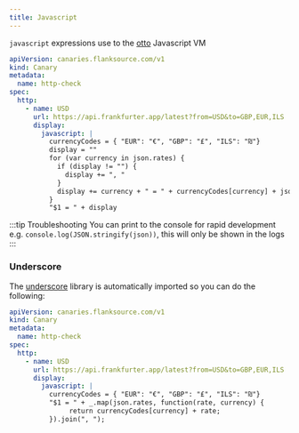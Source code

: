 ```yaml
---
title: Javascript
---
```


`javascript` expressions use to the [otto](https://github.com/robertkrimen/otto) Javascript VM

```yaml title="display-with-javascript.yaml"
apiVersion: canaries.flanksource.com/v1
kind: Canary
metadata:
  name: http-check
spec:
  http:
    - name: USD
      url: https://api.frankfurter.app/latest?from=USD&to=GBP,EUR,ILS
      display:
        javascript: |
          currencyCodes = { "EUR": "€", "GBP": "£", "ILS": "₪"}
          display = ""
          for (var currency in json.rates) {
            if (display != "") {
              display += ", "
            }
            display += currency + " = " + currencyCodes[currency] + json.rates[currency] + ", "
          }
          "$1 = " + display
````



:::tip Troubleshooting
You can print to the console for rapid development e.g. `console.log(JSON.stringify(json))`, this will only be shown in the logs
:::

### Underscore


The [underscore](https://underscorejs.org/) library is automatically imported so you can do the following:

```yaml title="display-format-with-underscore.yaml"
apiVersion: canaries.flanksource.com/v1
kind: Canary
metadata:
  name: http-check
spec:
  http:
    - name: USD
      url: https://api.frankfurter.app/latest?from=USD&to=GBP,EUR,ILS
      display:
        javascript: |
          currencyCodes = { "EUR": "€", "GBP": "£", "ILS": "₪"}
          "$1 = " + _.map(json.rates, function(rate, currency) {
               return currencyCodes[currency] + rate;
          }).join(", ");
```

##
